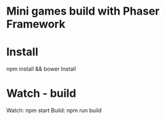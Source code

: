 # Mini games build with Phaser Framework

# Install
npm install && bower Install

# Watch - build
Watch: npm start
Build: npm run build
